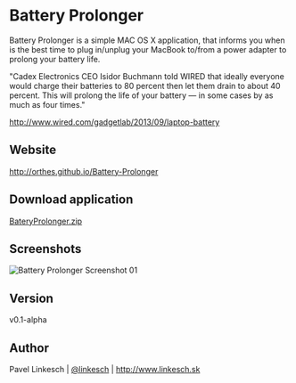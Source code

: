 Battery Prolonger
=================

Battery Prolonger is a simple MAC OS X application, that informs you when is the best time to plug in/unplug your MacBook to/from a power adapter to prolong your battery life.

"Cadex Electronics CEO Isidor Buchmann told WIRED that ideally everyone would charge their batteries to 80 percent then let them drain to about 40 percent. This will prolong the life of your battery — in some cases by as much as four times."

http://www.wired.com/gadgetlab/2013/09/laptop-battery


Website
-------

http://orthes.github.io/Battery-Prolonger


Download application
--------------------

[BateryProlonger.zip](https://github.com/orthes/Battery-Prolonger/releases/download/v0.1-alpha/BateryProlonger.zip)


Screenshots
-----------

![Battery Prolonger Screenshot 01](http://www.linkesch.sk/uploads/creator5/1_890d6ad67afe18a7e4a4c48f17c97d151f63a49b/image/batteryprolonger01.png)


Version
-------

v0.1-alpha


Author
------

Pavel Linkesch | [@linkesch](http://twitter.com/linkesch) | http://www.linkesch.sk